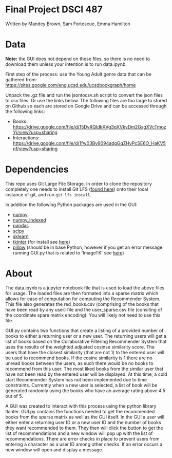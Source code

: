 # Final Project DSCI 487
Written by Mandey Brown, Sam Fortescue, Emma Hamilton

# Data

**Note:** the GUI does not depend on these files, so there is no need to download them unless your intention is to run data.ipynb.

First step of the process: use the Young Adult genre data that can be gathered from: https://sites.google.com/eng.ucsd.edu/ucsdbookgraph/home

Unpack the .gz file and run the jsontocsv.sh script to convert the json files to csv files. Or use the links below.
The following files are too large to stored on Github so each are stored on Google Drive and can be accessed through the following links:
- Books: https://drive.google.com/file/d/15DvRQIdkXVg3qXVkyDm2GsgXVcTmgzYj/view?usp=sharing
- Interactions: https://drive.google.com/file/d/1fw03Bv9094adgGqZHvPcSE6O_HaKV5nf/view?usp=sharing

# Dependencies

This repo uses Git Large File Storage. In order to clone the repository completely one needs to install Git LFS ([found here](https://git-lfs.github.com/)) onto their local instance of git, and run `git lfs install`.

In addition the following Python packages are used in the GUI:
- [numpy](https://numpy.org/)
- [numpy_indexed](https://github.com/EelcoHoogendoorn/Numpy_arraysetops_EP)
- [pandas](https://pandas.pydata.org/)
- [scipy](https://scipy.org/)
- [sklearn](https://scikit-learn.org/stable/index.html)
- [tkinter](https://tkdocs.com/index.html) (for install see [here](https://realpython.com/python-gui-tkinter/))
- [pillow](https://python-pillow.org/) (should be in base Python, however if you get an error message running GUI.py that is related to 'ImageTK' see [here](https://stackoverflow.com/questions/48317606/importerror-cannot-import-name-imagetk))

# About

The data.ipynb is a jupyter notebook file that is used to load the above files for usage. The loaded files are then formated into a sparse matrix which allows for ease of computation for computing the Recommender System. This file also generates the red_books.csv (comprising of the books that have been read by any user) file and the user_sparse.csv file (consiting of the coordinate spare matrix encoding). You will likely not need to use this file.

GUI.py contains two functions that create a listing of a provided number of books to either a returning user or a new user. The returning users will get a list of books based on the Collaborative Filtering Recommender System that uses the results of the weighted adjusted cosinse similarity score. The users that have the closest similarity (that are not 1) to the entered user will be used to recommend books. If the cosine similarity is 1 there are no unread books between the users, as such there would be no books to recommend from this user. The most liked books from the similar user that have not been read by the entered user will be displayed. At this time, a cold start Recommender System has not been implemented due to time constraints. Currently when a new user is selected, a list of book will be generated randomly using the books who have an average rating above 4.5 out of 5. 

A GUI was created to interact with this process using the python library tkinter. GUI.py contains the functions needed to get the recommended books from the sparse matrix as well as the GUI itself. In the GUI a user will either enter a returning user ID or a new user ID and the number of books they want recommended to them. They then will click the button to get the list of recommendations and a new window will pop up with the list of recommendations. There are error checks in place to prevent users from entering a character as a user ID among other checks. If an error occurs a new window will open and display a message. 
